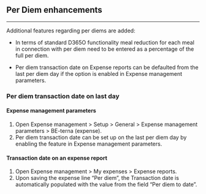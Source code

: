 
## **Per Diem enhancements**
---

Additional features regarding per diems are added:

   - In terms of standard D365O functionality meal reduction for each meal in connection with per diem need to be entered as a percentage of the full per diem. 
<!--This feature, however, enables that if field "Include percent" is marked, meal deductions will be calculated according to the value entered in field Meal percent. Otherwise, the deduction has to be entered as a percentage of full per-diem (e.g.  15% breakfast reduction for half per diem is calculated from the amount representing 75% of the full per diem).-->
   - Per diem transaction date on Expense reports can be defaulted from the last per diem day if the option is enabled in Expense management parameters.

<!--
### **Per diem rate tiers: Include percent setup**

1. Open **Expense management > Setup > Calculations and codes > Per diems > Per diem rate tiers**.

2. Localization column “Include percent” is added to the form for per diem rate tiers setup. 

| **Value** | **Description** |
|--|--|
| field "Include percent" is marked |meal reductions will be calculated according to the value entered in field Meal percent, which represents the percentage of full daily allowance, defined in field Meals (e.g. 15% breakfast reduction for half perdiem is calculated from the amount representing 75% of the full perdiem).  |
| field “include percent” is not marked|it is necessary to adjust the percentages of meal reductions in relation to the full perdiem – reductions for meals have to be entered as percentages of full perdiem (e.g. reduction for breakfast for half perdiem represents 11.25% of the full perdiem).  |
 
Check **[Test Scenario](Travel-and-Expenses-Test-Scenario.zip)**. - Depricated!
-->
 
### 	**Per diem transaction date on last day**

#### Expense management parameters

1. Open Expense management > Setup > General > Expense management parameters > BE-terna (expense).
2. Per diem transaction date can be set up on the last per diem day by enabling the feature in Expense management parameters. 
 
#### Transaction date on an expense report

1. Open Expense management > My expenses > Expense reports.
2. Upon saving the expense line “Per diem”, the Transaction date is automatically populated with the value from the field “Per diem to date”. 